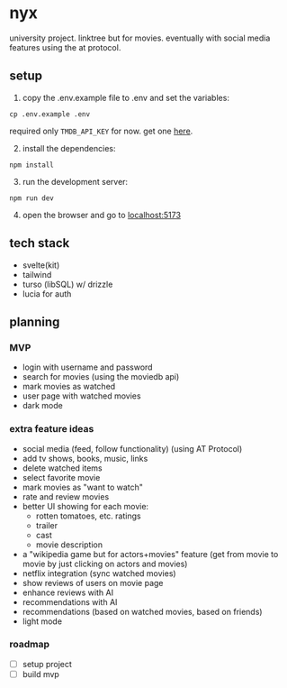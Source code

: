# nyx

university project. linktree but for movies. eventually with social media features using the at protocol.

## setup

1. copy the .env.example file to .env and set the variables:

```
cp .env.example .env
```

required only `TMDB_API_KEY` for now. get one [here](https://www.themoviedb.org/settings/api).

2. install the dependencies:

```
npm install
```

3. run the development server:

```
npm run dev
```

4. open the browser and go to [localhost:5173](http://localhost:5173)

## tech stack

- svelte(kit)
- tailwind
- turso (libSQL) w/ drizzle
- lucia for auth

## planning

### MVP

- login with username and password
- search for movies (using the moviedb api)
- mark movies as watched
- user page with watched movies
- dark mode

### extra feature ideas

- social media (feed, follow functionality) (using AT Protocol)
- add tv shows, books, music, links
- delete watched items
- select favorite movie
- mark movies as "want to watch"
- rate and review movies
- better UI showing for each movie:
  - rotten tomatoes, etc. ratings
  - trailer
  - cast
  - movie description
- a "wikipedia game but for actors+movies" feature (get from movie to movie by just clicking on actors and movies)
- netflix integration (sync watched movies)
- show reviews of users on movie page
- enhance reviews with AI
- recommendations with AI
- recommendations (based on watched movies, based on friends)
- light mode

### roadmap

- [ ] setup project
- [ ] build mvp
